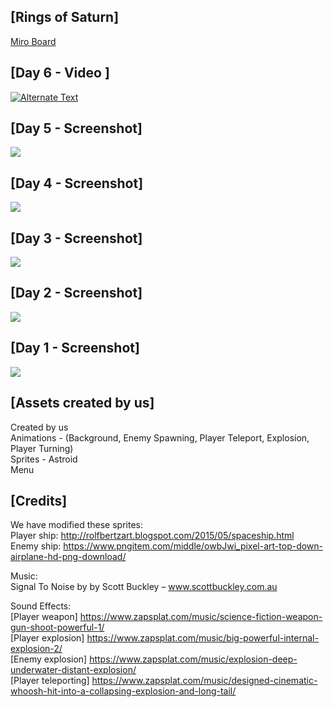 ## [Rings of Saturn]

[Miro Board](https://miro.com/app/board/o9J_klxyRd0=/)

## [Day 6 - Video ]
[![Alternate Text]({image-url})]({https://youtu.be/0BwmRPBZaNg} "Player teleport")

## [Day 5 - Screenshot]
<img src="https://i.imgur.com/K4zjdue.png">

## [Day 4 - Screenshot]
<img src="https://imgur.com/YLiRm2u.png">

## [Day 3 - Screenshot]
<img src="https://imgur.com/WL1mrm1.png">

## [Day 2 - Screenshot]
<img src="https://i.imgur.com/0DR7zVN.png">

## [Day 1 - Screenshot]
<img src="https://i.imgur.com/DDU9tl4.jpeg">

## [Assets created by us]
  
Created by us  
Animations - (Background, Enemy Spawning, Player Teleport, Explosion, Player Turning)  
Sprites - Astroid  
Menu  


## [Credits]
  
We have modified these sprites:  
Player ship: http://rolfbertzart.blogspot.com/2015/05/spaceship.html  
Enemy ship: https://www.pngitem.com/middle/owbJwi_pixel-art-top-down-airplane-hd-png-download/  
  
Music:  
Signal To Noise by by Scott Buckley – www.scottbuckley.com.au  
  
Sound Effects:  
[Player weapon] https://www.zapsplat.com/music/science-fiction-weapon-gun-shoot-powerful-1/  
[Player explosion] https://www.zapsplat.com/music/big-powerful-internal-explosion-2/  
[Enemy explosion] https://www.zapsplat.com/music/explosion-deep-underwater-distant-explosion/  
[Player teleporting] https://www.zapsplat.com/music/designed-cinematic-whoosh-hit-into-a-collapsing-explosion-and-long-tail/  
